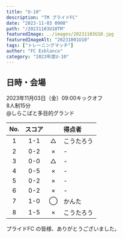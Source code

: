 ```yaml
---
title: "U-10"
description: "TM プライドFC"
date: "2023-11-03 0900"
path: "/20231103U10TM"
featuredImage: ../images/20231103U10.jpg
featuredImageAlt: "20231001U10"
tags: ["トレーニングマッチ"]
author: "FC Esblanco"
category: "2023年度U-10"
---
```


## 日時・会場

2023年11月03日（金）09:00キックオフ<br>
8人制15分<br>
@しらこばと多目的グランド

| No.| スコア |   | 得点者  |
|:--:|:------:|:-:|:--------|
| 1  | 1-1 | △ |こうたろう|
| 2  | 0-2 | × |-|
| 3  | 0-0 | △ |-|
| 4  | 0-5 | × |-|
| 5  | 0-2 | × |-|
| 6  | 0-2 | × |-|
| 7  | 1-0 | ◯ |かんた|
| 8  | 1-5 | × |こうたろう|


プライドFC の皆様、ありがとうございました。